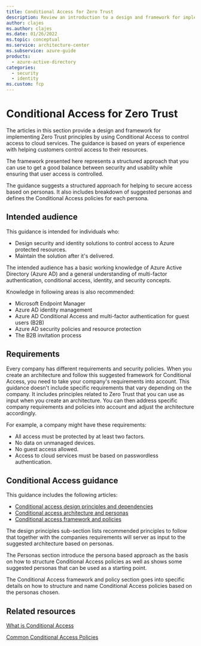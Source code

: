 ```yaml
---
title: Conditional Access for Zero Trust
description: Review an introduction to a design and framework for implementing Zero Trust principles by using Azure AD Conditional Access. 
author: clajes
ms.author: clajes
ms.date: 01/26/2022
ms.topic: conceptual
ms.service: architecture-center
ms.subservice: azure-guide
products:
  - azure-active-directory
categories:
  - security
  - identity
ms.custom: fcp
---
```


# Conditional Access for Zero Trust

The articles in this section provide a design and framework for implementing Zero Trust principles by using Conditional Access to control access to cloud services. The guidance is based on years of experience with helping customers control access to their resources.  

The framework presented here represents a structured approach that you can use to get a good balance between security and usability while ensuring that user access is controlled.

The guidance suggests a structured approach for helping to secure access based on personas. It also includes breakdown of suggested personas and defines the Conditional Access policies for each persona.

## Intended audience

This guidance is intended for individuals who: 
- Design security and identity solutions to control access to Azure protected resources. 
- Maintain the solution after it's delivered.

The intended audience has a basic working knowledge of Azure Active Directory (Azure AD) and a general understanding of multi-factor authentication, conditional access, identity, and security concepts.

Knowledge in following areas is also recommended:
- Microsoft Endpoint Manager
- Azure AD identity management
- Azure AD Conditional Access and multi-factor authentication for guest users (B2B)
- Azure AD security policies and resource protection
- The B2B invitation process

## Requirements

Every company has different requirements and security policies. When you create an architecture and follow this suggested framework for Conditional Access, you need to take your company's requirements into account. This guidance doesn't include specific requirements that vary depending on the company. It includes principles related to Zero Trust that you can use as input when you create an architecture. You can then address specific company requirements and policies into account and adjust the architecture accordingly.

For example, a company might have these requirements:
- All access must be protected by at least two factors.
- No data on unmanaged devices.
- No guest access allowed.
- Access to cloud services must be based on passwordless authentication.

## Conditional Access guidance

This guidance includes the following articles:
- [Conditional access design principles and dependencies](/azure/architecture/guide/security/conditional-access-design) 
- [Conditional access architecture and personas](/azure/architecture/guide/security/conditional-access-architecture)
- [Conditional access framework and policies](/azure/architecture/guide/security/conditional-access-framework) 

The design principles sub-section lists recommended principles to follow that together with the companies requirements will server as input to the suggested architecture based on personas.

The Personas section introduce the persona based approach as the basis on how to structure Conditional Access policies as well as shows some suggested personas that can be used as a starting point.

The Conditional Access framework and policy section goes into specific details on how to structure and name Conditional Access policies based on the personas chosen.

## Related resources

[What is Conditional Access](https://docs.microsoft.com/azure/active-directory/conditional-access/overview)

[Common Conditional Access Policies](https://docs.microsoft.com/azure/active-directory/conditional-access/concept-conditional-access-policy-common)


